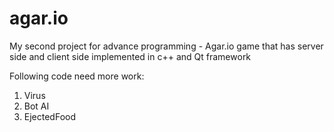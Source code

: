 # agar.io
My second project for advance programming - Agar.io game that has server side and client side implemented in c++ and Qt framework

Following code need more work:
1) Virus
2) Bot AI
3) EjectedFood
